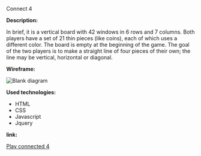 Connect 4

<b>Description:</b>

In brief, it is a vertical board with 42 windows in 6 rows and 7 columns.
Both players have a set of 21 thin pieces (like coins), each of which uses a different color. The board is empty at the beginning of the game.
The goal of the two players is to make a straight line of four pieces of their own; the line may be vertical, horizontal or diagonal.


<b>Wireframe:</b>

![Blank diagram](https://media.git.generalassemb.ly/user/32671/files/b9e6b980-3c2e-11eb-8e55-8a7dd0556174)

<b>Used technologies:</b>

<ul>
  <li>HTML</li>
   <li>CSS</li>
   <li>Javascript</li>
   <li>Jquery</li>
  
  </ul>

<b> link: </b> 

<a href="https://pages.git.generalassemb.ly/talamajed/project-1-Tala-Alghamdi/index.html"> Play connected 4 </a>